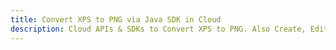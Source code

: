 ---title: Convert XPS to PNG via Java SDK in Clouddescription: Cloud APIs & SDKs to Convert XPS to PNG. Also Create, Edit & Render Microsoft Word & OpenOffice documents in the Cloud.---